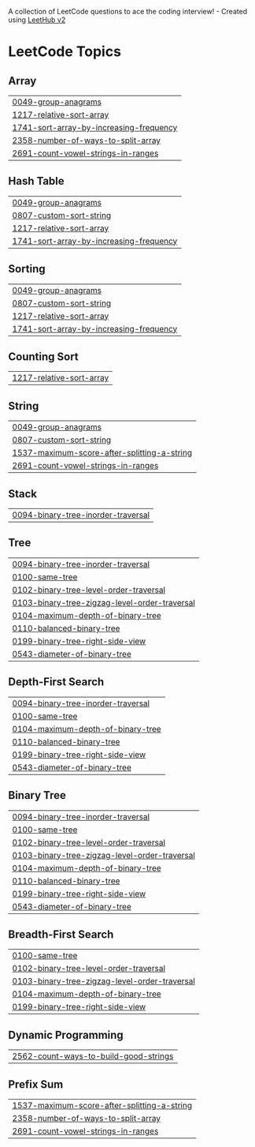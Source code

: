 A collection of LeetCode questions to ace the coding interview! - Created using [LeetHub v2](https://github.com/arunbhardwaj/LeetHub-2.0)
<!---LeetCode Topics Start-->
# LeetCode Topics
## Array
|  |
| ------- |
| [0049-group-anagrams](https://github.com/TheLegion007/InterviewPrep/tree/master/0049-group-anagrams) |
| [1217-relative-sort-array](https://github.com/TheLegion007/InterviewPrep/tree/master/1217-relative-sort-array) |
| [1741-sort-array-by-increasing-frequency](https://github.com/TheLegion007/InterviewPrep/tree/master/1741-sort-array-by-increasing-frequency) |
| [2358-number-of-ways-to-split-array](https://github.com/TheLegion007/InterviewPrep/tree/master/2358-number-of-ways-to-split-array) |
| [2691-count-vowel-strings-in-ranges](https://github.com/TheLegion007/InterviewPrep/tree/master/2691-count-vowel-strings-in-ranges) |
## Hash Table
|  |
| ------- |
| [0049-group-anagrams](https://github.com/TheLegion007/InterviewPrep/tree/master/0049-group-anagrams) |
| [0807-custom-sort-string](https://github.com/TheLegion007/InterviewPrep/tree/master/0807-custom-sort-string) |
| [1217-relative-sort-array](https://github.com/TheLegion007/InterviewPrep/tree/master/1217-relative-sort-array) |
| [1741-sort-array-by-increasing-frequency](https://github.com/TheLegion007/InterviewPrep/tree/master/1741-sort-array-by-increasing-frequency) |
## Sorting
|  |
| ------- |
| [0049-group-anagrams](https://github.com/TheLegion007/InterviewPrep/tree/master/0049-group-anagrams) |
| [0807-custom-sort-string](https://github.com/TheLegion007/InterviewPrep/tree/master/0807-custom-sort-string) |
| [1217-relative-sort-array](https://github.com/TheLegion007/InterviewPrep/tree/master/1217-relative-sort-array) |
| [1741-sort-array-by-increasing-frequency](https://github.com/TheLegion007/InterviewPrep/tree/master/1741-sort-array-by-increasing-frequency) |
## Counting Sort
|  |
| ------- |
| [1217-relative-sort-array](https://github.com/TheLegion007/InterviewPrep/tree/master/1217-relative-sort-array) |
## String
|  |
| ------- |
| [0049-group-anagrams](https://github.com/TheLegion007/InterviewPrep/tree/master/0049-group-anagrams) |
| [0807-custom-sort-string](https://github.com/TheLegion007/InterviewPrep/tree/master/0807-custom-sort-string) |
| [1537-maximum-score-after-splitting-a-string](https://github.com/TheLegion007/InterviewPrep/tree/master/1537-maximum-score-after-splitting-a-string) |
| [2691-count-vowel-strings-in-ranges](https://github.com/TheLegion007/InterviewPrep/tree/master/2691-count-vowel-strings-in-ranges) |
## Stack
|  |
| ------- |
| [0094-binary-tree-inorder-traversal](https://github.com/TheLegion007/InterviewPrep/tree/master/0094-binary-tree-inorder-traversal) |
## Tree
|  |
| ------- |
| [0094-binary-tree-inorder-traversal](https://github.com/TheLegion007/InterviewPrep/tree/master/0094-binary-tree-inorder-traversal) |
| [0100-same-tree](https://github.com/TheLegion007/InterviewPrep/tree/master/0100-same-tree) |
| [0102-binary-tree-level-order-traversal](https://github.com/TheLegion007/InterviewPrep/tree/master/0102-binary-tree-level-order-traversal) |
| [0103-binary-tree-zigzag-level-order-traversal](https://github.com/TheLegion007/InterviewPrep/tree/master/0103-binary-tree-zigzag-level-order-traversal) |
| [0104-maximum-depth-of-binary-tree](https://github.com/TheLegion007/InterviewPrep/tree/master/0104-maximum-depth-of-binary-tree) |
| [0110-balanced-binary-tree](https://github.com/TheLegion007/InterviewPrep/tree/master/0110-balanced-binary-tree) |
| [0199-binary-tree-right-side-view](https://github.com/TheLegion007/InterviewPrep/tree/master/0199-binary-tree-right-side-view) |
| [0543-diameter-of-binary-tree](https://github.com/TheLegion007/InterviewPrep/tree/master/0543-diameter-of-binary-tree) |
## Depth-First Search
|  |
| ------- |
| [0094-binary-tree-inorder-traversal](https://github.com/TheLegion007/InterviewPrep/tree/master/0094-binary-tree-inorder-traversal) |
| [0100-same-tree](https://github.com/TheLegion007/InterviewPrep/tree/master/0100-same-tree) |
| [0104-maximum-depth-of-binary-tree](https://github.com/TheLegion007/InterviewPrep/tree/master/0104-maximum-depth-of-binary-tree) |
| [0110-balanced-binary-tree](https://github.com/TheLegion007/InterviewPrep/tree/master/0110-balanced-binary-tree) |
| [0199-binary-tree-right-side-view](https://github.com/TheLegion007/InterviewPrep/tree/master/0199-binary-tree-right-side-view) |
| [0543-diameter-of-binary-tree](https://github.com/TheLegion007/InterviewPrep/tree/master/0543-diameter-of-binary-tree) |
## Binary Tree
|  |
| ------- |
| [0094-binary-tree-inorder-traversal](https://github.com/TheLegion007/InterviewPrep/tree/master/0094-binary-tree-inorder-traversal) |
| [0100-same-tree](https://github.com/TheLegion007/InterviewPrep/tree/master/0100-same-tree) |
| [0102-binary-tree-level-order-traversal](https://github.com/TheLegion007/InterviewPrep/tree/master/0102-binary-tree-level-order-traversal) |
| [0103-binary-tree-zigzag-level-order-traversal](https://github.com/TheLegion007/InterviewPrep/tree/master/0103-binary-tree-zigzag-level-order-traversal) |
| [0104-maximum-depth-of-binary-tree](https://github.com/TheLegion007/InterviewPrep/tree/master/0104-maximum-depth-of-binary-tree) |
| [0110-balanced-binary-tree](https://github.com/TheLegion007/InterviewPrep/tree/master/0110-balanced-binary-tree) |
| [0199-binary-tree-right-side-view](https://github.com/TheLegion007/InterviewPrep/tree/master/0199-binary-tree-right-side-view) |
| [0543-diameter-of-binary-tree](https://github.com/TheLegion007/InterviewPrep/tree/master/0543-diameter-of-binary-tree) |
## Breadth-First Search
|  |
| ------- |
| [0100-same-tree](https://github.com/TheLegion007/InterviewPrep/tree/master/0100-same-tree) |
| [0102-binary-tree-level-order-traversal](https://github.com/TheLegion007/InterviewPrep/tree/master/0102-binary-tree-level-order-traversal) |
| [0103-binary-tree-zigzag-level-order-traversal](https://github.com/TheLegion007/InterviewPrep/tree/master/0103-binary-tree-zigzag-level-order-traversal) |
| [0104-maximum-depth-of-binary-tree](https://github.com/TheLegion007/InterviewPrep/tree/master/0104-maximum-depth-of-binary-tree) |
| [0199-binary-tree-right-side-view](https://github.com/TheLegion007/InterviewPrep/tree/master/0199-binary-tree-right-side-view) |
## Dynamic Programming
|  |
| ------- |
| [2562-count-ways-to-build-good-strings](https://github.com/TheLegion007/InterviewPrep/tree/master/2562-count-ways-to-build-good-strings) |
## Prefix Sum
|  |
| ------- |
| [1537-maximum-score-after-splitting-a-string](https://github.com/TheLegion007/InterviewPrep/tree/master/1537-maximum-score-after-splitting-a-string) |
| [2358-number-of-ways-to-split-array](https://github.com/TheLegion007/InterviewPrep/tree/master/2358-number-of-ways-to-split-array) |
| [2691-count-vowel-strings-in-ranges](https://github.com/TheLegion007/InterviewPrep/tree/master/2691-count-vowel-strings-in-ranges) |
<!---LeetCode Topics End-->